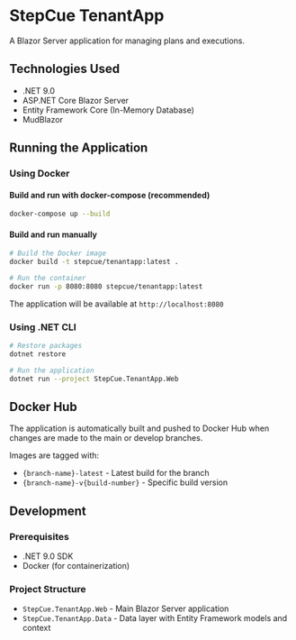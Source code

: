 # StepCue TenantApp

A Blazor Server application for managing plans and executions.

## Technologies Used

- .NET 9.0
- ASP.NET Core Blazor Server
- Entity Framework Core (In-Memory Database)
- MudBlazor

## Running the Application

### Using Docker

#### Build and run with docker-compose (recommended)
```bash
docker-compose up --build
```

#### Build and run manually
```bash
# Build the Docker image
docker build -t stepcue/tenantapp:latest .

# Run the container
docker run -p 8080:8080 stepcue/tenantapp:latest
```

The application will be available at `http://localhost:8080`

### Using .NET CLI

```bash
# Restore packages
dotnet restore

# Run the application
dotnet run --project StepCue.TenantApp.Web
```

## Docker Hub

The application is automatically built and pushed to Docker Hub when changes are made to the main or develop branches.

Images are tagged with:
- `{branch-name}-latest` - Latest build for the branch
- `{branch-name}-v{build-number}` - Specific build version

## Development

### Prerequisites
- .NET 9.0 SDK
- Docker (for containerization)

### Project Structure
- `StepCue.TenantApp.Web` - Main Blazor Server application
- `StepCue.TenantApp.Data` - Data layer with Entity Framework models and context